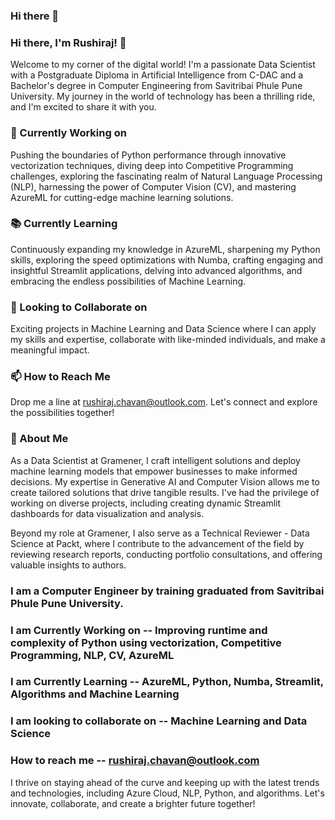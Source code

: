### Hi there 👋

<!--
**Rushiraj98/Rushiraj98** is a ✨ _special_ ✨ repository because its `README.md` (this file) appears on your GitHub profile.

Here are some ideas to get you started:

- 🔭 I’m currently working on ...
- 🌱 I’m currently learning ...
- 👯 I’m looking to collaborate on ...
- 🤔 I’m looking for help with ...
- 💬 Ask me about ...
- 📫 How to reach me: ...
- 😄 Pronouns: ...
- ⚡ Fun fact: ...
-->





### Hi there, I'm Rushiraj! 👋

Welcome to my corner of the digital world! I'm a passionate Data Scientist with a Postgraduate Diploma in Artificial Intelligence from C-DAC and a Bachelor's degree in Computer Engineering from Savitribai Phule Pune University. My journey in the world of technology has been a thrilling ride, and I'm excited to share it with you.

### 🚀 Currently Working on

Pushing the boundaries of Python performance through innovative vectorization techniques, diving deep into Competitive Programming challenges, exploring the fascinating realm of Natural Language Processing (NLP), harnessing the power of Computer Vision (CV), and mastering AzureML for cutting-edge machine learning solutions.

### 📚 Currently Learning

Continuously expanding my knowledge in AzureML, sharpening my Python skills, exploring the speed optimizations with Numba, crafting engaging and insightful Streamlit applications, delving into advanced algorithms, and embracing the endless possibilities of Machine Learning.

### 👯 Looking to Collaborate on

Exciting projects in Machine Learning and Data Science where I can apply my skills and expertise, collaborate with like-minded individuals, and make a meaningful impact.

### 📫 How to Reach Me

Drop me a line at rushiraj.chavan@outlook.com. Let's connect and explore the possibilities together!

### 🌟 About Me

As a Data Scientist at Gramener, I craft intelligent solutions and deploy machine learning models that empower businesses to make informed decisions. My expertise in Generative AI and Computer Vision allows me to create tailored solutions that drive tangible results. I've had the privilege of working on diverse projects, including creating dynamic Streamlit dashboards for data visualization and analysis.

Beyond my role at Gramener, I also serve as a Technical Reviewer - Data Science at Packt, where I contribute to the advancement of the field by reviewing research reports, conducting portfolio consultations, and offering valuable insights to authors.


### I am a Computer Engineer by training graduated from Savitribai Phule Pune University.
### I am Currently Working on      -- Improving runtime and complexity of Python using vectorization, Competitive Programming, NLP, CV, AzureML
### I am Currently Learning        -- AzureML, Python, Numba, Streamlit, Algorithms and Machine Learning
### I am looking to collaborate on -- Machine Learning and Data Science
### How to reach me                -- rushiraj.chavan@outlook.com

I thrive on staying ahead of the curve and keeping up with the latest trends and technologies, including Azure Cloud, NLP, Python, and algorithms. Let's innovate, collaborate, and create a brighter future together!

